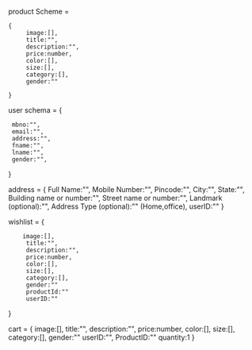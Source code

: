  product Scheme = 
    
    {
         image:[],
         title:"",
         description:"",
         price:number,
         color:[],
         size:[],
         category:[],
         gender:""

    }

user schema = {

     mbno:"",
     email:"",
     address:"",
     fname:"",
     lname:"",
     gender:"",
}

address = {
    Full Name:"",
    Mobile Number:"",
    Pincode:"",
    City:"",
    State:"",
    Building name or number:"",
    Street name or number:"",
    Landmark (optional):"",
    Address Type (optional):"" (Home,office),
    userID:""
}


wishlist = {
        
        image:[],
         title:"",
         description:"",
         price:number,
         color:[],
         size:[],
         category:[],
         gender:""
         productId:""
         userID:""
}

cart = {
         image:[],
         title:"",
         description:"",
         price:number,
         color:[],
         size:[],
         category:[],
         gender:""
         userID:"",
         ProductID:""
         quantity:1
}